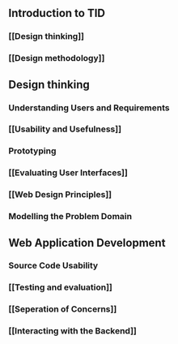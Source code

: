 ## Introduction to TID
### [[Design thinking]]
### [[Design methodology]]

## Design thinking
### Understanding Users and Requirements
### [[Usability and Usefulness]]
### Prototyping
### [[Evaluating User Interfaces]]
### [[Web Design Principles]]
### Modelling the Problem Domain

## Web Application Development
### Source Code Usability
### [[Testing and evaluation]]
### [[Seperation of Concerns]]
### [[Interacting with the Backend]]
